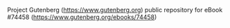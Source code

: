 Project Gutenberg (https://www.gutenberg.org) public repository for
eBook #74458 (https://www.gutenberg.org/ebooks/74458)
